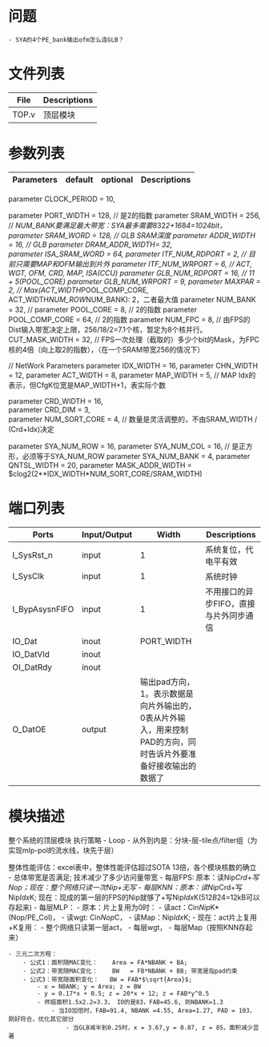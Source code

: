 # 问题
    - SYA的4个PE_bank输出ofm怎么连GLB？
# 文件列表
| File | Descriptions |
| ---- | ---- |
| TOP.v | 顶层模块 |


# 参数列表
| Parameters | default | optional | Descriptions |
| ---- | ---- | ---- | ---- |
parameter CLOCK_PERIOD   = 10,

parameter PORT_WIDTH     = 128, // 是2的指数
parameter SRAM_WIDTH     = 256, // *NUM_BANK要满足最大带宽：SYA最多需要8*32*2+16*8*4=1024bit，
parameter SRAM_WORD      = 128, // GLB SRAM深度
parameter ADDR_WIDTH     = 16,  // GLB
parameter DRAM_ADDR_WIDTH= 32,  
parameter ISA_SRAM_WORD  = 64,
parameter ITF_NUM_RDPORT = 2,   // 目前只需要MAP和OFM输出到片外
parameter ITF_NUM_WRPORT = 6,   // ACT, WGT, OFM, CRD, MAP, ISA(CCU)
parameter GLB_NUM_RDPORT = 16,  // 11 + 5(POOL_CORE)
parameter GLB_NUM_WRPORT = 9, 
parameter MAXPAR         = 2,   // Max(ACT_WIDTH*POOL_COMP_CORE, ACT_WIDTH*NUM_ROW*NUM_BANK): 2，二者最大值 
parameter NUM_BANK       = 32,  //
parameter POOL_CORE      = 8,   // 2的指数
parameter POOL_COMP_CORE = 64,  // 2的指数
parameter NUM_FPC        = 8,   // 由FPS的Dist输入带宽决定上限，256/18/2=7.1个核，暂定为8个核并行。
CUT_MASK_WIDTH           = 32,  // FPS一次处理（截取的）多少个bit的Mask，为FPC核的4倍（向上取2的指数），（在一个SRAM带宽256的情况下）

// NetWork Parameters
parameter IDX_WIDTH      = 16,
parameter CHN_WIDTH      = 12,
parameter ACT_WIDTH      = 8,
parameter MAP_WIDTH      = 5,   // MAP Idx的表示，但CfgK位宽是MAP_WIDTH+1，表实际个数

parameter CRD_WIDTH      = 16,   
parameter CRD_DIM        = 3,   
parameter NUM_SORT_CORE  = 4,   // 数量是灵活调整的，不由SRAM_WIDTH / (Crd+Idx)决定

parameter SYA_NUM_ROW    = 16,
parameter SYA_NUM_COL    = 16,  // 是正方形，必须等于SYA_NUM_ROW
parameter SYA_NUM_BANK   = 4,
parameter QNTSL_WIDTH    = 20,
parameter MASK_ADDR_WIDTH = $clog2(2**IDX_WIDTH*NUM_SORT_CORE/SRAM_WIDTH)



# 端口列表
| Ports | Input/Output | Width | Descriptions |
| ---- | ---- | ---- | ---- |
| I_SysRst_n            | input | 1 | 系统复位，代电平有效 |
| I_SysClk              | input | 1 | 系统时钟 |
| I_BypAsysnFIFO        | input | 1 | 不用接口的异步FIFO，直接与片外同步通信 |
| IO_Dat                | inout | PORT_WIDTH |  |
| IO_DatVld             | inout |
| OI_DatRdy             | inout |
| O_DatOE               | output| 输出pad方向，1。表示数据是向片外输出的，0表从片外输入，用来控制PAD的方向，同时告诉片外要准备好接收输出的数据了 |


# 模块描述
整个系统的顶层模块
执行策略
    - Loop
        - 从外到内是：分块-层-tile点/filter组（为实现mlp-pol的流水线，块先于层）

整体性能评估：excel表中，整体性能评估超过SOTA 13倍，各个模块核数的确立
    - 总体带宽是否满足; 技术减少了多少访问量带宽
        - 每层FPS: 原本：读Nip*Crd+写Nop；现在：整个网络只读一次Nip+无写
        - 每层KNN：原本：读Nip*Crd+写Nip*Idx*K; 现在：现成的第一层的FPS的Nip就够了+写Nip*Idx*K(512*B*24=12kB可以存起来)
        - 每层MLP：
            - 原本：片上复用为0时：
                - 读act：Cin*Nip*K*(Nop/PE_Col)，
                - 读wgt: Cin*Nop*C，
                - 读Map：Nip*Idx*K; 
            - 现在：act片上复用+K复用：
                - 整个网络只读第一层act，
                - 每层wgt，
                - 每层Map（按照KNN存起来）

    - 三元二次方程：
        - 公式1：面积随MAC变化：    Area = FA*NBANK + BA;
        - 公式2：带宽随MAC变化：    BW   = FB*NBANK + BB; 带宽是指pad约束
        - 公式3：带宽随面积变化：   BW = FAB*$\sqrt{Area}$; 
            - x = NBANK; y = Area; z = BW
            - y = 0.17*x + 0.5; z = 20*x + 12; z = FAB*y^0.5
            - 师姐面积1.5x2.2=3.3， IO的是83，FAB=45.6, 则NBANK=1.3
                - 当IO加倍时，FAB=91.4, NBANK =4.55, Area=1.27, PAD = 103，刚好符合，优化其它部分
                    - 当GLB减半到0.25时，x = 3.67,y = 0.87, z = 85，面积减少显著

